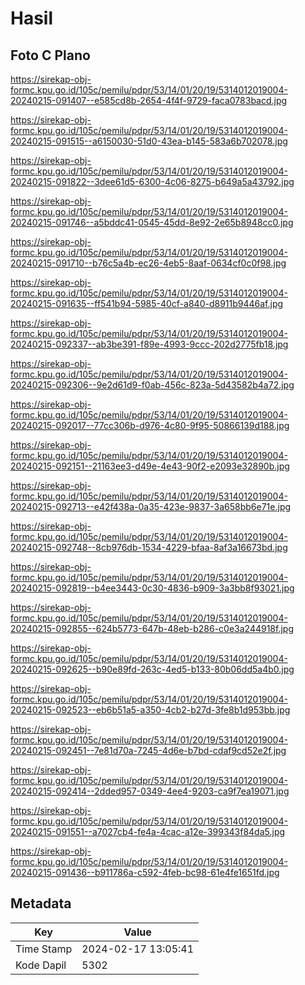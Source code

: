 # Hasil

## Foto C Plano

https://sirekap-obj-formc.kpu.go.id/105c/pemilu/pdpr/53/14/01/20/19/5314012019004-20240215-091407--e585cd8b-2654-4f4f-9729-faca0783bacd.jpg

https://sirekap-obj-formc.kpu.go.id/105c/pemilu/pdpr/53/14/01/20/19/5314012019004-20240215-091515--a6150030-51d0-43ea-b145-583a6b702078.jpg

https://sirekap-obj-formc.kpu.go.id/105c/pemilu/pdpr/53/14/01/20/19/5314012019004-20240215-091822--3dee61d5-6300-4c06-8275-b649a5a43792.jpg

https://sirekap-obj-formc.kpu.go.id/105c/pemilu/pdpr/53/14/01/20/19/5314012019004-20240215-091746--a5bddc41-0545-45dd-8e92-2e65b8948cc0.jpg

https://sirekap-obj-formc.kpu.go.id/105c/pemilu/pdpr/53/14/01/20/19/5314012019004-20240215-091710--b76c5a4b-ec26-4eb5-8aaf-0634cf0c0f98.jpg

https://sirekap-obj-formc.kpu.go.id/105c/pemilu/pdpr/53/14/01/20/19/5314012019004-20240215-091635--ff541b94-5985-40cf-a840-d8911b9446af.jpg

https://sirekap-obj-formc.kpu.go.id/105c/pemilu/pdpr/53/14/01/20/19/5314012019004-20240215-092337--ab3be391-f89e-4993-9ccc-202d2775fb18.jpg

https://sirekap-obj-formc.kpu.go.id/105c/pemilu/pdpr/53/14/01/20/19/5314012019004-20240215-092306--9e2d61d9-f0ab-456c-823a-5d43582b4a72.jpg

https://sirekap-obj-formc.kpu.go.id/105c/pemilu/pdpr/53/14/01/20/19/5314012019004-20240215-092017--77cc306b-d976-4c80-9f95-50866139d188.jpg

https://sirekap-obj-formc.kpu.go.id/105c/pemilu/pdpr/53/14/01/20/19/5314012019004-20240215-092151--21163ee3-d49e-4e43-90f2-e2093e32890b.jpg

https://sirekap-obj-formc.kpu.go.id/105c/pemilu/pdpr/53/14/01/20/19/5314012019004-20240215-092713--e42f438a-0a35-423e-9837-3a658bb6e71e.jpg

https://sirekap-obj-formc.kpu.go.id/105c/pemilu/pdpr/53/14/01/20/19/5314012019004-20240215-092748--8cb976db-1534-4229-bfaa-8af3a16673bd.jpg

https://sirekap-obj-formc.kpu.go.id/105c/pemilu/pdpr/53/14/01/20/19/5314012019004-20240215-092819--b4ee3443-0c30-4836-b909-3a3bb8f93021.jpg

https://sirekap-obj-formc.kpu.go.id/105c/pemilu/pdpr/53/14/01/20/19/5314012019004-20240215-092855--624b5773-647b-48eb-b286-c0e3a244918f.jpg

https://sirekap-obj-formc.kpu.go.id/105c/pemilu/pdpr/53/14/01/20/19/5314012019004-20240215-092625--b90e89fd-263c-4ed5-b133-80b06dd5a4b0.jpg

https://sirekap-obj-formc.kpu.go.id/105c/pemilu/pdpr/53/14/01/20/19/5314012019004-20240215-092523--eb6b51a5-a350-4cb2-b27d-3fe8b1d953bb.jpg

https://sirekap-obj-formc.kpu.go.id/105c/pemilu/pdpr/53/14/01/20/19/5314012019004-20240215-092451--7e81d70a-7245-4d6e-b7bd-cdaf9cd52e2f.jpg

https://sirekap-obj-formc.kpu.go.id/105c/pemilu/pdpr/53/14/01/20/19/5314012019004-20240215-092414--2dded957-0349-4ee4-9203-ca9f7ea19071.jpg

https://sirekap-obj-formc.kpu.go.id/105c/pemilu/pdpr/53/14/01/20/19/5314012019004-20240215-091551--a7027cb4-fe4a-4cac-a12e-399343f84da5.jpg

https://sirekap-obj-formc.kpu.go.id/105c/pemilu/pdpr/53/14/01/20/19/5314012019004-20240215-091436--b911786a-c592-4feb-bc98-61e4fe1651fd.jpg


## Metadata

| Key        | Value               |
| ---------- | ------------------- |
| Time Stamp | 2024-02-17 13:05:41 |
| Kode Dapil | 5302                |



